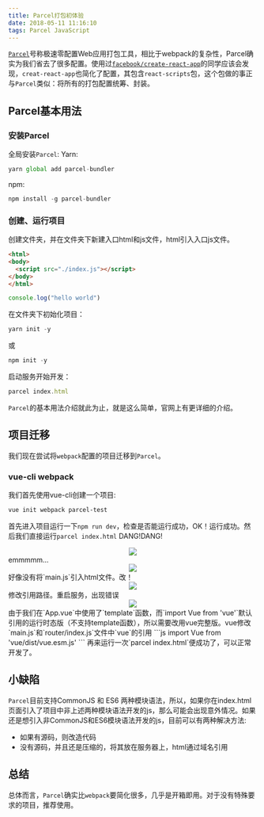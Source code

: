 ```yaml
---
title: Parcel打包初体验
date: 2018-05-11 11:16:10
tags: Parcel JavaScript
---
```

<a href="https://parceljs.org/">`Parcel`</a>号称极速零配置Web应用打包工具，相比于webpack的复杂性，Parcel确实为我们省去了很多配置。使用过<a href="https://github.com/facebook/create-react-app">`facebook/create-react-app`</a>的同学应该会发现，`creat-react-app`也简化了配置，其包含`react-scripts`包，这个包做的事正与`Parcel`类似：将所有的打包配置统筹、封装。

## Parcel基本用法

### 安装Parcel
全局安装`Parcel`:
Yarn:
```js
yarn global add parcel-bundler
```
npm:
```js
npm install -g parcel-bundler
```

### 创建、运行项目
创建文件夹，并在文件夹下新建入口html和js文件，html引入入口js文件。
```html
<html>
<body>
  <script src="./index.js"></script>
</body>
</html>
```
```js
console.log("hello world")
```
在文件夹下初始化项目：
```js
yarn init -y
```
或
```js
npm init -y
```
启动服务开始开发：
```js
parcel index.html
```

`Parcel`的基本用法介绍就此为止，就是这么简单，官网上有更详细的介绍。

## 项目迁移
我们现在尝试将`webpack`配置的项目迁移到`Parcel`。

### vue-cli webpack
我们首先使用vue-cli创建一个项目:
```sh
vue init webpack parcel-test
```
首先进入项目运行一下`npm run dev`，检查是否能运行成功，OK！运行成功。然后我们直接运行`parcel index.html`
DANG!DANG!
<div style="text-align: center;">
  <img src="direct-start-failed.png"/>
</div>
emmmmm...
<div style="text-align: center;">
  <img src="bright-emoji.png"/>
</div>
好像没有将`main.js`引入html文件。改！
<div style="text-align: center;">
  <img src="error-path.png"/>
</div>
修改引用路径。重启服务，出现错误
<div style="text-align: center;">
  <img src="vue-runtime-error.png">
</div>
由于我们在`App.vue`中使用了`template`函数，而`import Vue from 'vue'`默认引用的运行时态版（不支持template函数），所以需要改用vue完整版。vue修改`main.js`和`router/index.js`文件中`vue`的引用
```js
import Vue from 'vue/dist/vue.esm.js'
```
再来运行一次`parcel index.html`便成功了，可以正常开发了。

## 小缺陷
`Parcel`目前支持CommonJS 和 ES6 两种模块语法，所以，如果你在index.html页面引入了项目中非上述两种模块语法开发的js，那么可能会出现意外情况。如果还是想引入非CommonJS和ES6模块语法开发的js，目前可以有两种解决方法:
- 如果有源码，则改造代码
- 没有源码，并且还是压缩的，将其放在服务器上，html通过域名引用

## 总结
总体而言，`Parcel`确实比`webpack`要简化很多，几乎是开箱即用。对于没有特殊要求的项目，推荐使用。
